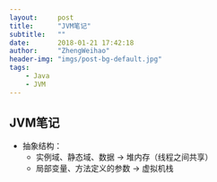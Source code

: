 ```yaml
---
layout:     post
title:      "JVM笔记"
subtitle:   ""
date:       2018-01-21 17:42:18
author:     "ZhengWeihao"
header-img: "imgs/post-bg-default.jpg"
tags:
    - Java
    - JVM
---
```


JVM笔记
---



* 抽象结构：
  * 实例域、静态域、数据 -> 堆内存（线程之间共享）
  * 局部变量、方法定义的参数 -> 虚拟机栈

